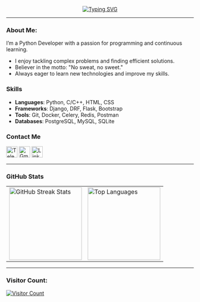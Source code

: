 <p align="center">
  <a href="#">
    <img src="https://readme-typing-svg.herokuapp.com?font=Daring&weight=500&size=28&duration=4000&pause=1000&color=5b92e5&center=true&vCenter=true&width=580&lines=Welcome+to+my+GitHub+profile.;" alt="Typing SVG">
  </a>
</p>

---

### About Me:
I’m a Python Developer with a passion for programming and continuous learning.

- I enjoy tackling complex problems and finding efficient solutions.
- Believer in the motto: "No sweat, no sweet."
- Always eager to learn new technologies and improve my skills.
<!--- - <a href="https://wakatime.com/@1ac21f63-cdd6-4e52-b7ff-e8f5ac6a22d4">
    <img src="https://wakatime.com/badge/user/1ac21f63-cdd6-4e52-b7ff-e8f5ac6a22d4.svg" alt="wakatime">
  </a>-->

  ### Skills
- **Languages**: Python, C/C++, HTML, CSS
- **Frameworks**: Django, DRF, Flask, Bootstrap
- **Tools**: Git, Docker, Celery, Redis, Postman
- **Databases**: PostgreSQL, MySQL, SQLite

<!---### Featured Projects
- **[Project Name](link-to-project)**: Brief description of what the project does and its significance.
- **[Another Project](link-to-another-project)**: Brief description of this project and the technologies used.-->

### Contact Me
<p align="left">
  <a href="https://t.me/id_egoyan" target="_blank"><img src="https://devicons.railway.app/i/telegram.svg" alt="Telegram" width="30px" /></a>
  <a href="mailto:andreyshka3@gmail.com" target="_blank"><img src="https://upload.wikimedia.org/wikipedia/commons/4/4e/Gmail_Icon.png" alt="Gmail" width="30px" /></a>
  <a href="https://www.linkedin.com/in/%D0%B0%D0%BD%D0%B4%D1%80%D0%B5%D0%B9-%D0%B5%D0%B3%D0%BE%D1%8F%D0%BD-a02144255/" target="_blank"><img src="https://upload.wikimedia.org/wikipedia/commons/e/e8/Linkedin-logo-blue-In-square-40px.png" alt="LinkedIn" width="30px" /></a>
</p>

---

### GitHub Stats
<table>
  <tr>
    <td><img height="195px" src="https://github-readme-streak-stats.herokuapp.com/?user=electr0n4ik&theme=vision-friendly-dark" alt="GitHub Streak Stats" /></td>
    <td><img height="195px" src="https://github-readme-stats-eight-theta.vercel.app/api/top-langs/?username=electr0n4ik&theme=vision-friendly-dark&layout=compact" alt="Top Languages" /></td>
  </tr>
</table>

---
  
  ### Visitor Count:
  <a href="https://profile-counter.glitch.me/electr0n4ik/count.svg">
    <img src="https://profile-counter.glitch.me/electr0n4ik/count.svg" alt="Visitor Count">
  </a>
